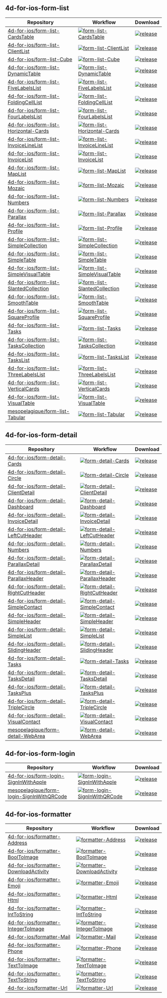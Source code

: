 ## 4d-for-ios-form-list

| Repository | Workflow | Download |
| ---------- | -------- | -------- |
|[4d-for-ios/form-list-CardsTable](https://github.com/4d-for-ios/form-list-CardsTable) |[![form-list-CardsTable](https://github.com/4d-for-ios/form-list-CardsTable/workflows/check/badge.svg)](https://github.com/4d-for-ios/form-list-CardsTable/actions?workflow=check) |[![release](https://img.shields.io/github/v/release/4d-for-ios/form-list-CardsTable)](https://github.com/4d-for-ios/form-list-CardsTable/releases/latest/download/form-list-CardsTable.zip)|
|[4d-for-ios/form-list-ClientList](https://github.com/4d-for-ios/form-list-ClientList) |[![form-list-ClientList](https://github.com/4d-for-ios/form-list-ClientList/workflows/check/badge.svg)](https://github.com/4d-for-ios/form-list-ClientList/actions?workflow=check) |[![release](https://img.shields.io/github/v/release/4d-for-ios/form-list-ClientList)](https://github.com/4d-for-ios/form-list-ClientList/releases/latest/download/form-list-ClientList.zip)|
|[4d-for-ios/form-list-Cube](https://github.com/4d-for-ios/form-list-Cube) |[![form-list-Cube](https://github.com/4d-for-ios/form-list-Cube/workflows/check/badge.svg)](https://github.com/4d-for-ios/form-list-Cube/actions?workflow=check) |[![release](https://img.shields.io/github/v/release/4d-for-ios/form-list-Cube)](https://github.com/4d-for-ios/form-list-Cube/releases/latest/download/form-list-Cube.zip)|
|[4d-for-ios/form-list-DynamicTable](https://github.com/4d-for-ios/form-list-DynamicTable) |[![form-list-DynamicTable](https://github.com/4d-for-ios/form-list-DynamicTable/workflows/check/badge.svg)](https://github.com/4d-for-ios/form-list-DynamicTable/actions?workflow=check) |[![release](https://img.shields.io/github/v/release/4d-for-ios/form-list-DynamicTable)](https://github.com/4d-for-ios/form-list-DynamicTable/releases/latest/download/form-list-DynamicTable.zip)|
|[4d-for-ios/form-list-FiveLabelsList](https://github.com/4d-for-ios/form-list-FiveLabelsList) |[![form-list-FiveLabelsList](https://github.com/4d-for-ios/form-list-FiveLabelsList/workflows/check/badge.svg)](https://github.com/4d-for-ios/form-list-FiveLabelsList/actions?workflow=check) |[![release](https://img.shields.io/github/v/release/4d-for-ios/form-list-FiveLabelsList)](https://github.com/4d-for-ios/form-list-FiveLabelsList/releases/latest/download/form-list-FiveLabelsList.zip)|
|[4d-for-ios/form-list-FoldingCellList](https://github.com/4d-for-ios/form-list-FoldingCellList) |[![form-list-FoldingCellList](https://github.com/4d-for-ios/form-list-FoldingCellList/workflows/check/badge.svg)](https://github.com/4d-for-ios/form-list-FoldingCellList/actions?workflow=check) |[![release](https://img.shields.io/github/v/release/4d-for-ios/form-list-FoldingCellList)](https://github.com/4d-for-ios/form-list-FoldingCellList/releases/latest/download/form-list-FoldingCellList.zip)|
|[4d-for-ios/form-list-FourLabelsList](https://github.com/4d-for-ios/form-list-FourLabelsList) |[![form-list-FourLabelsList](https://github.com/4d-for-ios/form-list-FourLabelsList/workflows/check/badge.svg)](https://github.com/4d-for-ios/form-list-FourLabelsList/actions?workflow=check) |[![release](https://img.shields.io/github/v/release/4d-for-ios/form-list-FourLabelsList)](https://github.com/4d-for-ios/form-list-FourLabelsList/releases/latest/download/form-list-FourLabelsList.zip)|
|[4d-for-ios/form-list-Horizontal-Cards](https://github.com/4d-for-ios/form-list-Horizontal-Cards) |[![form-list-Horizontal-Cards](https://github.com/4d-for-ios/form-list-Horizontal-Cards/workflows/check/badge.svg)](https://github.com/4d-for-ios/form-list-Horizontal-Cards/actions?workflow=check) |[![release](https://img.shields.io/github/v/release/4d-for-ios/form-list-Horizontal-Cards)](https://github.com/4d-for-ios/form-list-Horizontal-Cards/releases/latest/download/form-list-Horizontal-Cards.zip)|
|[4d-for-ios/form-list-InvoiceLineList](https://github.com/4d-for-ios/form-list-InvoiceLineList) |[![form-list-InvoiceLineList](https://github.com/4d-for-ios/form-list-InvoiceLineList/workflows/check/badge.svg)](https://github.com/4d-for-ios/form-list-InvoiceLineList/actions?workflow=check) |[![release](https://img.shields.io/github/v/release/4d-for-ios/form-list-InvoiceLineList)](https://github.com/4d-for-ios/form-list-InvoiceLineList/releases/latest/download/form-list-InvoiceLineList.zip)|
|[4d-for-ios/form-list-InvoiceList](https://github.com/4d-for-ios/form-list-InvoiceList) |[![form-list-InvoiceList](https://github.com/4d-for-ios/form-list-InvoiceList/workflows/check/badge.svg)](https://github.com/4d-for-ios/form-list-InvoiceList/actions?workflow=check) |[![release](https://img.shields.io/github/v/release/4d-for-ios/form-list-InvoiceList)](https://github.com/4d-for-ios/form-list-InvoiceList/releases/latest/download/form-list-InvoiceList.zip)|
|[4d-for-ios/form-list-MapList](https://github.com/4d-for-ios/form-list-MapList) |[![form-list-MapList](https://github.com/4d-for-ios/form-list-MapList/workflows/check/badge.svg)](https://github.com/4d-for-ios/form-list-MapList/actions?workflow=check) |[![release](https://img.shields.io/github/v/release/4d-for-ios/form-list-MapList)](https://github.com/4d-for-ios/form-list-MapList/releases/latest/download/form-list-MapList.zip)|
|[4d-for-ios/form-list-Mozaic](https://github.com/4d-for-ios/form-list-Mozaic) |[![form-list-Mozaic](https://github.com/4d-for-ios/form-list-Mozaic/workflows/check/badge.svg)](https://github.com/4d-for-ios/form-list-Mozaic/actions?workflow=check) |[![release](https://img.shields.io/github/v/release/4d-for-ios/form-list-Mozaic)](https://github.com/4d-for-ios/form-list-Mozaic/releases/latest/download/form-list-Mozaic.zip)|
|[4d-for-ios/form-list-Numbers](https://github.com/4d-for-ios/form-list-Numbers) |[![form-list-Numbers](https://github.com/4d-for-ios/form-list-Numbers/workflows/check/badge.svg)](https://github.com/4d-for-ios/form-list-Numbers/actions?workflow=check) |[![release](https://img.shields.io/github/v/release/4d-for-ios/form-list-Numbers)](https://github.com/4d-for-ios/form-list-Numbers/releases/latest/download/form-list-Numbers.zip)|
|[4d-for-ios/form-list-Parallax](https://github.com/4d-for-ios/form-list-Parallax) |[![form-list-Parallax](https://github.com/4d-for-ios/form-list-Parallax/workflows/check/badge.svg)](https://github.com/4d-for-ios/form-list-Parallax/actions?workflow=check) |[![release](https://img.shields.io/github/v/release/4d-for-ios/form-list-Parallax)](https://github.com/4d-for-ios/form-list-Parallax/releases/latest/download/form-list-Parallax.zip)|
|[4d-for-ios/form-list-Profile](https://github.com/4d-for-ios/form-list-Profile) |[![form-list-Profile](https://github.com/4d-for-ios/form-list-Profile/workflows/check/badge.svg)](https://github.com/4d-for-ios/form-list-Profile/actions?workflow=check) |[![release](https://img.shields.io/github/v/release/4d-for-ios/form-list-Profile)](https://github.com/4d-for-ios/form-list-Profile/releases/latest/download/form-list-Profile.zip)|
|[4d-for-ios/form-list-SimpleCollection](https://github.com/4d-for-ios/form-list-SimpleCollection) |[![form-list-SimpleCollection](https://github.com/4d-for-ios/form-list-SimpleCollection/workflows/check/badge.svg)](https://github.com/4d-for-ios/form-list-SimpleCollection/actions?workflow=check) |[![release](https://img.shields.io/github/v/release/4d-for-ios/form-list-SimpleCollection)](https://github.com/4d-for-ios/form-list-SimpleCollection/releases/latest/download/form-list-SimpleCollection.zip)|
|[4d-for-ios/form-list-SimpleTable](https://github.com/4d-for-ios/form-list-SimpleTable) |[![form-list-SimpleTable](https://github.com/4d-for-ios/form-list-SimpleTable/workflows/check/badge.svg)](https://github.com/4d-for-ios/form-list-SimpleTable/actions?workflow=check) |[![release](https://img.shields.io/github/v/release/4d-for-ios/form-list-SimpleTable)](https://github.com/4d-for-ios/form-list-SimpleTable/releases/latest/download/form-list-SimpleTable.zip)|
|[4d-for-ios/form-list-SimpleVisualTable](https://github.com/4d-for-ios/form-list-SimpleVisualTable) |[![form-list-SimpleVisualTable](https://github.com/4d-for-ios/form-list-SimpleVisualTable/workflows/check/badge.svg)](https://github.com/4d-for-ios/form-list-SimpleVisualTable/actions?workflow=check) |[![release](https://img.shields.io/github/v/release/4d-for-ios/form-list-SimpleVisualTable)](https://github.com/4d-for-ios/form-list-SimpleVisualTable/releases/latest/download/form-list-SimpleVisualTable.zip)|
|[4d-for-ios/form-list-SlantedCollection](https://github.com/4d-for-ios/form-list-SlantedCollection) |[![form-list-SlantedCollection](https://github.com/4d-for-ios/form-list-SlantedCollection/workflows/check/badge.svg)](https://github.com/4d-for-ios/form-list-SlantedCollection/actions?workflow=check) |[![release](https://img.shields.io/github/v/release/4d-for-ios/form-list-SlantedCollection)](https://github.com/4d-for-ios/form-list-SlantedCollection/releases/latest/download/form-list-SlantedCollection.zip)|
|[4d-for-ios/form-list-SmoothTable](https://github.com/4d-for-ios/form-list-SmoothTable) |[![form-list-SmoothTable](https://github.com/4d-for-ios/form-list-SmoothTable/workflows/check/badge.svg)](https://github.com/4d-for-ios/form-list-SmoothTable/actions?workflow=check) |[![release](https://img.shields.io/github/v/release/4d-for-ios/form-list-SmoothTable)](https://github.com/4d-for-ios/form-list-SmoothTable/releases/latest/download/form-list-SmoothTable.zip)|
|[4d-for-ios/form-list-SquareProfile](https://github.com/4d-for-ios/form-list-SquareProfile) |[![form-list-SquareProfile](https://github.com/4d-for-ios/form-list-SquareProfile/workflows/check/badge.svg)](https://github.com/4d-for-ios/form-list-SquareProfile/actions?workflow=check) |[![release](https://img.shields.io/github/v/release/4d-for-ios/form-list-SquareProfile)](https://github.com/4d-for-ios/form-list-SquareProfile/releases/latest/download/form-list-SquareProfile.zip)|
|[4d-for-ios/form-list-Tasks](https://github.com/4d-for-ios/form-list-Tasks) |[![form-list-Tasks](https://github.com/4d-for-ios/form-list-Tasks/workflows/check/badge.svg)](https://github.com/4d-for-ios/form-list-Tasks/actions?workflow=check) |[![release](https://img.shields.io/github/v/release/4d-for-ios/form-list-Tasks)](https://github.com/4d-for-ios/form-list-Tasks/releases/latest/download/form-list-Tasks.zip)|
|[4d-for-ios/form-list-TasksCollection](https://github.com/4d-for-ios/form-list-TasksCollection) |[![form-list-TasksCollection](https://github.com/4d-for-ios/form-list-TasksCollection/workflows/check/badge.svg)](https://github.com/4d-for-ios/form-list-TasksCollection/actions?workflow=check) |[![release](https://img.shields.io/github/v/release/4d-for-ios/form-list-TasksCollection)](https://github.com/4d-for-ios/form-list-TasksCollection/releases/latest/download/form-list-TasksCollection.zip)|
|[4d-for-ios/form-list-TasksList](https://github.com/4d-for-ios/form-list-TasksList) |[![form-list-TasksList](https://github.com/4d-for-ios/form-list-TasksList/workflows/check/badge.svg)](https://github.com/4d-for-ios/form-list-TasksList/actions?workflow=check) |[![release](https://img.shields.io/github/v/release/4d-for-ios/form-list-TasksList)](https://github.com/4d-for-ios/form-list-TasksList/releases/latest/download/form-list-TasksList.zip)|
|[4d-for-ios/form-list-ThreeLabelsList](https://github.com/4d-for-ios/form-list-ThreeLabelsList) |[![form-list-ThreeLabelsList](https://github.com/4d-for-ios/form-list-ThreeLabelsList/workflows/check/badge.svg)](https://github.com/4d-for-ios/form-list-ThreeLabelsList/actions?workflow=check) |[![release](https://img.shields.io/github/v/release/4d-for-ios/form-list-ThreeLabelsList)](https://github.com/4d-for-ios/form-list-ThreeLabelsList/releases/latest/download/form-list-ThreeLabelsList.zip)|
|[4d-for-ios/form-list-VerticalCards](https://github.com/4d-for-ios/form-list-VerticalCards) |[![form-list-VerticalCards](https://github.com/4d-for-ios/form-list-VerticalCards/workflows/check/badge.svg)](https://github.com/4d-for-ios/form-list-VerticalCards/actions?workflow=check) |[![release](https://img.shields.io/github/v/release/4d-for-ios/form-list-VerticalCards)](https://github.com/4d-for-ios/form-list-VerticalCards/releases/latest/download/form-list-VerticalCards.zip)|
|[4d-for-ios/form-list-VisualTable](https://github.com/4d-for-ios/form-list-VisualTable) |[![form-list-VisualTable](https://github.com/4d-for-ios/form-list-VisualTable/workflows/check/badge.svg)](https://github.com/4d-for-ios/form-list-VisualTable/actions?workflow=check) |[![release](https://img.shields.io/github/v/release/4d-for-ios/form-list-VisualTable)](https://github.com/4d-for-ios/form-list-VisualTable/releases/latest/download/form-list-VisualTable.zip)|
|[mesopelagique/form-list-Tabular](https://github.com/mesopelagique/form-list-Tabular) |[![form-list-Tabular](https://github.com/mesopelagique/form-list-Tabular/workflows/check/badge.svg)](https://github.com/mesopelagique/form-list-Tabular/actions?workflow=check) |[![release](https://img.shields.io/github/v/release/mesopelagique/form-list-Tabular)](https://github.com/mesopelagique/form-list-Tabular/releases/latest/download/form-list-Tabular.zip)|

## 4d-for-ios-form-detail

| Repository | Workflow | Download |
| ---------- | -------- | -------- |
|[4d-for-ios/form-detail-Cards](https://github.com/4d-for-ios/form-detail-Cards) |[![form-detail-Cards](https://github.com/4d-for-ios/form-detail-Cards/workflows/check/badge.svg)](https://github.com/4d-for-ios/form-detail-Cards/actions?workflow=check) |[![release](https://img.shields.io/github/v/release/4d-for-ios/form-detail-Cards)](https://github.com/4d-for-ios/form-detail-Cards/releases/latest/download/form-detail-Cards.zip)|
|[4d-for-ios/form-detail-Circle](https://github.com/4d-for-ios/form-detail-Circle) |[![form-detail-Circle](https://github.com/4d-for-ios/form-detail-Circle/workflows/check/badge.svg)](https://github.com/4d-for-ios/form-detail-Circle/actions?workflow=check) |[![release](https://img.shields.io/github/v/release/4d-for-ios/form-detail-Circle)](https://github.com/4d-for-ios/form-detail-Circle/releases/latest/download/form-detail-Circle.zip)|
|[4d-for-ios/form-detail-ClientDetail](https://github.com/4d-for-ios/form-detail-ClientDetail) |[![form-detail-ClientDetail](https://github.com/4d-for-ios/form-detail-ClientDetail/workflows/check/badge.svg)](https://github.com/4d-for-ios/form-detail-ClientDetail/actions?workflow=check) |[![release](https://img.shields.io/github/v/release/4d-for-ios/form-detail-ClientDetail)](https://github.com/4d-for-ios/form-detail-ClientDetail/releases/latest/download/form-detail-ClientDetail.zip)|
|[4d-for-ios/form-detail-Dashboard](https://github.com/4d-for-ios/form-detail-Dashboard) |[![form-detail-Dashboard](https://github.com/4d-for-ios/form-detail-Dashboard/workflows/check/badge.svg)](https://github.com/4d-for-ios/form-detail-Dashboard/actions?workflow=check) |[![release](https://img.shields.io/github/v/release/4d-for-ios/form-detail-Dashboard)](https://github.com/4d-for-ios/form-detail-Dashboard/releases/latest/download/form-detail-Dashboard.zip)|
|[4d-for-ios/form-detail-InvoiceDetail](https://github.com/4d-for-ios/form-detail-InvoiceDetail) |[![form-detail-InvoiceDetail](https://github.com/4d-for-ios/form-detail-InvoiceDetail/workflows/check/badge.svg)](https://github.com/4d-for-ios/form-detail-InvoiceDetail/actions?workflow=check) |[![release](https://img.shields.io/github/v/release/4d-for-ios/form-detail-InvoiceDetail)](https://github.com/4d-for-ios/form-detail-InvoiceDetail/releases/latest/download/form-detail-InvoiceDetail.zip)|
|[4d-for-ios/form-detail-LeftCutHeader](https://github.com/4d-for-ios/form-detail-LeftCutHeader) |[![form-detail-LeftCutHeader](https://github.com/4d-for-ios/form-detail-LeftCutHeader/workflows/check/badge.svg)](https://github.com/4d-for-ios/form-detail-LeftCutHeader/actions?workflow=check) |[![release](https://img.shields.io/github/v/release/4d-for-ios/form-detail-LeftCutHeader)](https://github.com/4d-for-ios/form-detail-LeftCutHeader/releases/latest/download/form-detail-LeftCutHeader.zip)|
|[4d-for-ios/form-detail-Numbers](https://github.com/4d-for-ios/form-detail-Numbers) |[![form-detail-Numbers](https://github.com/4d-for-ios/form-detail-Numbers/workflows/check/badge.svg)](https://github.com/4d-for-ios/form-detail-Numbers/actions?workflow=check) |[![release](https://img.shields.io/github/v/release/4d-for-ios/form-detail-Numbers)](https://github.com/4d-for-ios/form-detail-Numbers/releases/latest/download/form-detail-Numbers.zip)|
|[4d-for-ios/form-detail-ParallaxDetail](https://github.com/4d-for-ios/form-detail-ParallaxDetail) |[![form-detail-ParallaxDetail](https://github.com/4d-for-ios/form-detail-ParallaxDetail/workflows/check/badge.svg)](https://github.com/4d-for-ios/form-detail-ParallaxDetail/actions?workflow=check) |[![release](https://img.shields.io/github/v/release/4d-for-ios/form-detail-ParallaxDetail)](https://github.com/4d-for-ios/form-detail-ParallaxDetail/releases/latest/download/form-detail-ParallaxDetail.zip)|
|[4d-for-ios/form-detail-ParallaxHeader](https://github.com/4d-for-ios/form-detail-ParallaxHeader) |[![form-detail-ParallaxHeader](https://github.com/4d-for-ios/form-detail-ParallaxHeader/workflows/check/badge.svg)](https://github.com/4d-for-ios/form-detail-ParallaxHeader/actions?workflow=check) |[![release](https://img.shields.io/github/v/release/4d-for-ios/form-detail-ParallaxHeader)](https://github.com/4d-for-ios/form-detail-ParallaxHeader/releases/latest/download/form-detail-ParallaxHeader.zip)|
|[4d-for-ios/form-detail-RightCutHeader](https://github.com/4d-for-ios/form-detail-RightCutHeader) |[![form-detail-RightCutHeader](https://github.com/4d-for-ios/form-detail-RightCutHeader/workflows/check/badge.svg)](https://github.com/4d-for-ios/form-detail-RightCutHeader/actions?workflow=check) |[![release](https://img.shields.io/github/v/release/4d-for-ios/form-detail-RightCutHeader)](https://github.com/4d-for-ios/form-detail-RightCutHeader/releases/latest/download/form-detail-RightCutHeader.zip)|
|[4d-for-ios/form-detail-SimpleContact](https://github.com/4d-for-ios/form-detail-SimpleContact) |[![form-detail-SimpleContact](https://github.com/4d-for-ios/form-detail-SimpleContact/workflows/check/badge.svg)](https://github.com/4d-for-ios/form-detail-SimpleContact/actions?workflow=check) |[![release](https://img.shields.io/github/v/release/4d-for-ios/form-detail-SimpleContact)](https://github.com/4d-for-ios/form-detail-SimpleContact/releases/latest/download/form-detail-SimpleContact.zip)|
|[4d-for-ios/form-detail-SimpleHeader](https://github.com/4d-for-ios/form-detail-SimpleHeader) |[![form-detail-SimpleHeader](https://github.com/4d-for-ios/form-detail-SimpleHeader/workflows/check/badge.svg)](https://github.com/4d-for-ios/form-detail-SimpleHeader/actions?workflow=check) |[![release](https://img.shields.io/github/v/release/4d-for-ios/form-detail-SimpleHeader)](https://github.com/4d-for-ios/form-detail-SimpleHeader/releases/latest/download/form-detail-SimpleHeader.zip)|
|[4d-for-ios/form-detail-SimpleList](https://github.com/4d-for-ios/form-detail-SimpleList) |[![form-detail-SimpleList](https://github.com/4d-for-ios/form-detail-SimpleList/workflows/check/badge.svg)](https://github.com/4d-for-ios/form-detail-SimpleList/actions?workflow=check) |[![release](https://img.shields.io/github/v/release/4d-for-ios/form-detail-SimpleList)](https://github.com/4d-for-ios/form-detail-SimpleList/releases/latest/download/form-detail-SimpleList.zip)|
|[4d-for-ios/form-detail-SlidingHeader](https://github.com/4d-for-ios/form-detail-SlidingHeader) |[![form-detail-SlidingHeader](https://github.com/4d-for-ios/form-detail-SlidingHeader/workflows/check/badge.svg)](https://github.com/4d-for-ios/form-detail-SlidingHeader/actions?workflow=check) |[![release](https://img.shields.io/github/v/release/4d-for-ios/form-detail-SlidingHeader)](https://github.com/4d-for-ios/form-detail-SlidingHeader/releases/latest/download/form-detail-SlidingHeader.zip)|
|[4d-for-ios/form-detail-Tasks](https://github.com/4d-for-ios/form-detail-Tasks) |[![form-detail-Tasks](https://github.com/4d-for-ios/form-detail-Tasks/workflows/check/badge.svg)](https://github.com/4d-for-ios/form-detail-Tasks/actions?workflow=check) |[![release](https://img.shields.io/github/v/release/4d-for-ios/form-detail-Tasks)](https://github.com/4d-for-ios/form-detail-Tasks/releases/latest/download/form-detail-Tasks.zip)|
|[4d-for-ios/form-detail-TasksDetail](https://github.com/4d-for-ios/form-detail-TasksDetail) |[![form-detail-TasksDetail](https://github.com/4d-for-ios/form-detail-TasksDetail/workflows/check/badge.svg)](https://github.com/4d-for-ios/form-detail-TasksDetail/actions?workflow=check) |[![release](https://img.shields.io/github/v/release/4d-for-ios/form-detail-TasksDetail)](https://github.com/4d-for-ios/form-detail-TasksDetail/releases/latest/download/form-detail-TasksDetail.zip)|
|[4d-for-ios/form-detail-TasksPlus](https://github.com/4d-for-ios/form-detail-TasksPlus) |[![form-detail-TasksPlus](https://github.com/4d-for-ios/form-detail-TasksPlus/workflows/check/badge.svg)](https://github.com/4d-for-ios/form-detail-TasksPlus/actions?workflow=check) |[![release](https://img.shields.io/github/v/release/4d-for-ios/form-detail-TasksPlus)](https://github.com/4d-for-ios/form-detail-TasksPlus/releases/latest/download/form-detail-TasksPlus.zip)|
|[4d-for-ios/form-detail-TripleCircle](https://github.com/4d-for-ios/form-detail-TripleCircle) |[![form-detail-TripleCircle](https://github.com/4d-for-ios/form-detail-TripleCircle/workflows/check/badge.svg)](https://github.com/4d-for-ios/form-detail-TripleCircle/actions?workflow=check) |[![release](https://img.shields.io/github/v/release/4d-for-ios/form-detail-TripleCircle)](https://github.com/4d-for-ios/form-detail-TripleCircle/releases/latest/download/form-detail-TripleCircle.zip)|
|[4d-for-ios/form-detail-VisualContact](https://github.com/4d-for-ios/form-detail-VisualContact) |[![form-detail-VisualContact](https://github.com/4d-for-ios/form-detail-VisualContact/workflows/check/badge.svg)](https://github.com/4d-for-ios/form-detail-VisualContact/actions?workflow=check) |[![release](https://img.shields.io/github/v/release/4d-for-ios/form-detail-VisualContact)](https://github.com/4d-for-ios/form-detail-VisualContact/releases/latest/download/form-detail-VisualContact.zip)|
|[mesopelagique/form-detail-WebArea](https://github.com/mesopelagique/form-detail-WebArea) |[![form-detail-WebArea](https://github.com/mesopelagique/form-detail-WebArea/workflows/check/badge.svg)](https://github.com/mesopelagique/form-detail-WebArea/actions?workflow=check) |[![release](https://img.shields.io/github/v/release/mesopelagique/form-detail-WebArea)](https://github.com/mesopelagique/form-detail-WebArea/releases/latest/download/form-detail-WebArea.zip)|

## 4d-for-ios-form-login

| Repository | Workflow | Download |
| ---------- | -------- | -------- |
|[4d-for-ios/form-login-SignInWithApple](https://github.com/4d-for-ios/form-login-SignInWithApple) |[![form-login-SignInWithApple](https://github.com/4d-for-ios/form-login-SignInWithApple/workflows/check/badge.svg)](https://github.com/4d-for-ios/form-login-SignInWithApple/actions?workflow=check) |[![release](https://img.shields.io/github/v/release/4d-for-ios/form-login-SignInWithApple)](https://github.com/4d-for-ios/form-login-SignInWithApple/releases/latest/download/form-login-SignInWithApple.zip)|
|[mesopelagique/form-login-SignInWithQRCode](https://github.com/mesopelagique/form-login-SignInWithQRCode) |[![form-login-SignInWithQRCode](https://github.com/mesopelagique/form-login-SignInWithQRCode/workflows/check/badge.svg)](https://github.com/mesopelagique/form-login-SignInWithQRCode/actions?workflow=check) |[![release](https://img.shields.io/github/v/release/mesopelagique/form-login-SignInWithQRCode)](https://github.com/mesopelagique/form-login-SignInWithQRCode/releases/latest/download/form-login-SignInWithQRCode.zip)|

## 4d-for-ios-formatter

| Repository | Workflow | Download |
| ---------- | -------- | -------- |
|[4d-for-ios/formatter-Address](https://github.com/4d-for-ios/formatter-Address) |[![formatter-Address](https://github.com/4d-for-ios/formatter-Address/workflows/check/badge.svg)](https://github.com/4d-for-ios/formatter-Address/actions?workflow=check) |[![release](https://img.shields.io/github/v/release/4d-for-ios/formatter-Address)](https://github.com/4d-for-ios/formatter-Address/releases/latest/download/formatter-Address.zip)|
|[4d-for-ios/formatter-BoolToImage](https://github.com/4d-for-ios/formatter-BoolToImage) |[![formatter-BoolToImage](https://github.com/4d-for-ios/formatter-BoolToImage/workflows/check/badge.svg)](https://github.com/4d-for-ios/formatter-BoolToImage/actions?workflow=check) |[![release](https://img.shields.io/github/v/release/4d-for-ios/formatter-BoolToImage)](https://github.com/4d-for-ios/formatter-BoolToImage/releases/latest/download/formatter-BoolToImage.zip)|
|[4d-for-ios/formatter-DownloadActivity](https://github.com/4d-for-ios/formatter-DownloadActivity) |[![formatter-DownloadActivity](https://github.com/4d-for-ios/formatter-DownloadActivity/workflows/check/badge.svg)](https://github.com/4d-for-ios/formatter-DownloadActivity/actions?workflow=check) |[![release](https://img.shields.io/github/v/release/4d-for-ios/formatter-DownloadActivity)](https://github.com/4d-for-ios/formatter-DownloadActivity/releases/latest/download/formatter-DownloadActivity.zip)|
|[4d-for-ios/formatter-Emoji](https://github.com/4d-for-ios/formatter-Emoji) |[![formatter-Emoji](https://github.com/4d-for-ios/formatter-Emoji/workflows/check/badge.svg)](https://github.com/4d-for-ios/formatter-Emoji/actions?workflow=check) |[![release](https://img.shields.io/github/v/release/4d-for-ios/formatter-Emoji)](https://github.com/4d-for-ios/formatter-Emoji/releases/latest/download/formatter-Emoji.zip)|
|[4d-for-ios/formatter-Html](https://github.com/4d-for-ios/formatter-Html) |[![formatter-Html](https://github.com/4d-for-ios/formatter-Html/workflows/check/badge.svg)](https://github.com/4d-for-ios/formatter-Html/actions?workflow=check) |[![release](https://img.shields.io/github/v/release/4d-for-ios/formatter-Html)](https://github.com/4d-for-ios/formatter-Html/releases/latest/download/formatter-Html.zip)|
|[4d-for-ios/formatter-IntToString](https://github.com/4d-for-ios/formatter-IntToString) |[![formatter-IntToString](https://github.com/4d-for-ios/formatter-IntToString/workflows/check/badge.svg)](https://github.com/4d-for-ios/formatter-IntToString/actions?workflow=check) |[![release](https://img.shields.io/github/v/release/4d-for-ios/formatter-IntToString)](https://github.com/4d-for-ios/formatter-IntToString/releases/latest/download/formatter-IntToString.zip)|
|[4d-for-ios/formatter-IntegerToImage](https://github.com/4d-for-ios/formatter-IntegerToImage) |[![formatter-IntegerToImage](https://github.com/4d-for-ios/formatter-IntegerToImage/workflows/check/badge.svg)](https://github.com/4d-for-ios/formatter-IntegerToImage/actions?workflow=check) |[![release](https://img.shields.io/github/v/release/4d-for-ios/formatter-IntegerToImage)](https://github.com/4d-for-ios/formatter-IntegerToImage/releases/latest/download/formatter-IntegerToImage.zip)|
|[4d-for-ios/formatter-Mail](https://github.com/4d-for-ios/formatter-Mail) |[![formatter-Mail](https://github.com/4d-for-ios/formatter-Mail/workflows/check/badge.svg)](https://github.com/4d-for-ios/formatter-Mail/actions?workflow=check) |[![release](https://img.shields.io/github/v/release/4d-for-ios/formatter-Mail)](https://github.com/4d-for-ios/formatter-Mail/releases/latest/download/formatter-Mail.zip)|
|[4d-for-ios/formatter-Phone](https://github.com/4d-for-ios/formatter-Phone) |[![formatter-Phone](https://github.com/4d-for-ios/formatter-Phone/workflows/check/badge.svg)](https://github.com/4d-for-ios/formatter-Phone/actions?workflow=check) |[![release](https://img.shields.io/github/v/release/4d-for-ios/formatter-Phone)](https://github.com/4d-for-ios/formatter-Phone/releases/latest/download/formatter-Phone.zip)|
|[4d-for-ios/formatter-TextToImage](https://github.com/4d-for-ios/formatter-TextToImage) |[![formatter-TextToImage](https://github.com/4d-for-ios/formatter-TextToImage/workflows/check/badge.svg)](https://github.com/4d-for-ios/formatter-TextToImage/actions?workflow=check) |[![release](https://img.shields.io/github/v/release/4d-for-ios/formatter-TextToImage)](https://github.com/4d-for-ios/formatter-TextToImage/releases/latest/download/formatter-TextToImage.zip)|
|[4d-for-ios/formatter-TextToString](https://github.com/4d-for-ios/formatter-TextToString) |[![formatter-TextToString](https://github.com/4d-for-ios/formatter-TextToString/workflows/check/badge.svg)](https://github.com/4d-for-ios/formatter-TextToString/actions?workflow=check) |[![release](https://img.shields.io/github/v/release/4d-for-ios/formatter-TextToString)](https://github.com/4d-for-ios/formatter-TextToString/releases/latest/download/formatter-TextToString.zip)|
|[4d-for-ios/formatter-Url](https://github.com/4d-for-ios/formatter-Url) |[![formatter-Url](https://github.com/4d-for-ios/formatter-Url/workflows/check/badge.svg)](https://github.com/4d-for-ios/formatter-Url/actions?workflow=check) |[![release](https://img.shields.io/github/v/release/4d-for-ios/formatter-Url)](https://github.com/4d-for-ios/formatter-Url/releases/latest/download/formatter-Url.zip)|

